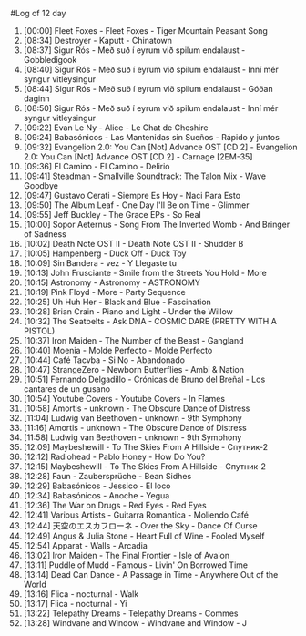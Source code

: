 #Log of 12 day

1. [00:00] Fleet Foxes - Fleet Foxes - Tiger Mountain Peasant Song
1. [08:34] Destroyer - Kaputt - Chinatown
1. [08:37] Sigur Rós - Með suð í eyrum við spilum endalaust - Gobbledigook
1. [08:40] Sigur Rós - Með suð í eyrum við spilum endalaust - Inní mér syngur vitleysingur
1. [08:44] Sigur Rós - Með suð í eyrum við spilum endalaust - Góðan daginn
1. [08:50] Sigur Rós - Með suð í eyrum við spilum endalaust - Inní mér syngur vitleysingur
1. [09:22] Evan Le Ny - Alice - Le Chat de Cheshire
1. [09:24] Babasónicos - Las Mantenidas sin Sueños - Rápido y juntos
1. [09:32] Evangelion 2.0: You Can [Not] Advance OST [CD 2] - Evangelion 2.0: You Can [Not] Advance OST [CD 2] - Carnage [2EM-35]
1. [09:36] El Camino - El Camino - Delirio
1. [09:41] Steadman - Smallville Soundtrack: The Talon Mix - Wave Goodbye
1. [09:47] Gustavo Cerati - Siempre Es Hoy - Naci Para Esto
1. [09:50] The Album Leaf - One Day I'll Be on Time - Glimmer
1. [09:55] Jeff Buckley - The Grace EPs - So Real
1. [10:00] Sopor Aeternus - Song From The Inverted Womb - And Bringer of Sadness
1. [10:02] Death Note OST II - Death Note OST II - Shudder B
1. [10:05] Hampenberg - Duck Off - Duck Toy
1. [10:09] Sin Bandera - vez - Y Llegaste tu
1. [10:13] John Frusciante - Smile from the Streets You Hold - More
1. [10:15] Astronomy - Astronomy - ASTRONOMY
1. [10:19] Pink Floyd - More - Party Sequence
1. [10:25] Uh Huh Her - Black and Blue - Fascination
1. [10:28] Brian Crain - Piano and Light - Under the Willow
1. [10:32] The Seatbelts - Ask DNA - COSMIC DARE (PRETTY WITH A PISTOL)
1. [10:37] Iron Maiden - The Number of the Beast - Gangland
1. [10:40] Moenia - Molde Perfecto - Molde Perfecto
1. [10:44] Café Tacvba - Si No - Abandonado
1. [10:47] StrangeZero - Newborn Butterflies - Ambi & Nation
1. [10:51] Fernando Delgadillo - Crónicas de Bruno del Breñal - Los cantares de un gusano
1. [10:54] Youtube Covers - Youtube Covers - In Flames
1. [10:58] Amortis - unknown - The Obscure Dance of Distress
1. [11:04] Ludwig van Beethoven - unknown - 9th Symphony
1. [11:16] Amortis - unknown - The Obscure Dance of Distress
1. [11:58] Ludwig van Beethoven - unknown - 9th Symphony
1. [12:09] Maybeshewill - To The Skies From A Hillside - Спутник-2
1. [12:12] Radiohead - Pablo Honey - How Do You?
1. [12:15] Maybeshewill - To The Skies From A Hillside - Спутник-2
1. [12:28] Faun - Zaubersprüche - Bean Sidhes
1. [12:29] Babasónicos - Jessico - El loco
1. [12:34] Babasónicos - Anoche - Yegua
1. [12:36] The War on Drugs - Red Eyes - Red Eyes
1. [12:41] Various Artists - Guitarra Romantica - Moliendo Café
1. [12:44] 天空のエスカフローネ - Over the Sky - Dance Of Curse
1. [12:49] Angus & Julia Stone - Heart Full of Wine - Fooled Myself
1. [12:54] Apparat - Walls - Arcadia
1. [13:02] Iron Maiden - The Final Frontier - Isle of Avalon
1. [13:11] Puddle of Mudd - Famous - Livin' On Borrowed Time
1. [13:14] Dead Can Dance - A Passage in Time - Anywhere Out of the World
1. [13:16] Flica - nocturnal - Walk
1. [13:17] Flica - nocturnal - Yi
1. [13:22] Telepathy Dreams - Telepathy Dreams - Commes
1. [13:28] Windvane and Window - Windvane and Window - J
